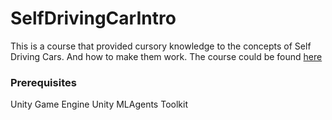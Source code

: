 # SelfDrivingCarIntro

This is a course that provided cursory knowledge to the concepts of Self Driving Cars. And how to make them work. The course could be found [here](https://www.udemy.com/course/self-driving-go-kart-with-unity-ml/)

### Prerequisites
Unity Game Engine
Unity MLAgents Toolkit
